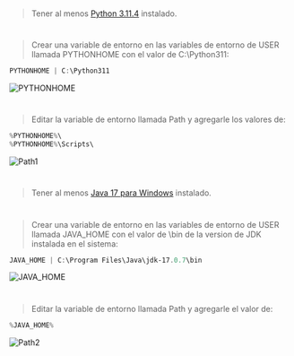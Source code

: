 #

> Tener al menos [Python 3.11.4](https://www.python.org/downloads/) instalado.

#

> Crear una variable de entorno en las variables de entorno de USER llamada PYTHONHOME con el valor de C:\Python311:

```powershell
PYTHONHOME | C:\Python311
```

![PYTHONHOME](https://i.ibb.co/KyYHjP0/awasd.png)

#

> Editar la variable de entorno llamada Path y agregarle los valores de:

```powershell
%PYTHONHOME%\
%PYTHONHOME%\Scripts\
```

![Path1](https://i.ibb.co/Q63ydNX/Path.png)

#

> Tener al menos [Java 17 para Windows](https://www.oracle.com/java/technologies/javase/jdk17-archive-downloads.html) instalado.

#

> Crear una variable de entorno en las variables de entorno de USER llamada JAVA_HOME con el valor de \bin de la version de JDK instalada en el sistema:

```powershell
JAVA_HOME | C:\Program Files\Java\jdk-17.0.7\bin
```

![JAVA_HOME](https://i.ibb.co/kxDWw19/java-home.png)

#

> Editar la variable de entorno llamada Path y agregarle el valor de:

```powershell
%JAVA_HOME%
```

![Path2](https://i.ibb.co/qkVQgK4/path2.png)

#

